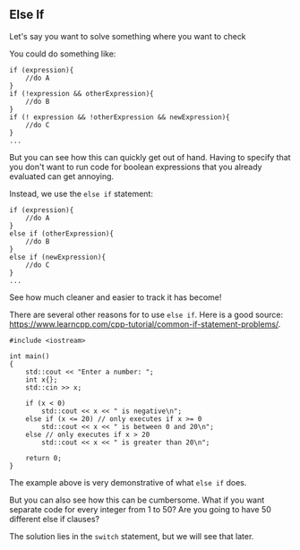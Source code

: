 ## Else If

Let's say you want to solve something where you want to check

You could do something like: 

```
if (expression){
    //do A
}
if (!expression && otherExpression){
    //do B
}
if (! expression && !otherExpression && newExpression){
    //do C
}
...

```

But you can see how this can quickly get out of hand. Having to specify that you don't want to run code for boolean expressions that you already evaluated can get annoying.

Instead, we use the `else if` statement:

```
if (expression){
    //do A
}
else if (otherExpression){
    //do B
}
else if (newExpression){
    //do C
}
...

```

See how much cleaner and easier to track it has become! 

There are several other reasons for to use `else if`. Here is a good source: https://www.learncpp.com/cpp-tutorial/common-if-statement-problems/.

```
#include <iostream>

int main()
{
    std::cout << "Enter a number: ";
    int x{};
    std::cin >> x;

    if (x < 0)
        std::cout << x << " is negative\n";
    else if (x <= 20) // only executes if x >= 0
        std::cout << x << " is between 0 and 20\n";
    else // only executes if x > 20
        std::cout << x << " is greater than 20\n";

    return 0;
}

```

The example above is very demonstrative of what `else if` does. 

But you can also see how this can be cumbersome. What if you want separate code for every integer from 1 to 50? Are you going to have 50 different else if clauses? 

The solution lies in the `switch` statement, but we will see that later. 

